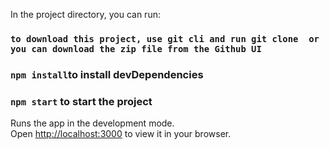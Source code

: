 In the project directory, you can run:

### `to download this project, use git cli and run git clone  or you can download the zip file from the Github UI`
### `npm install`to install devDependencies
### `npm start` to start the project

Runs the app in the development mode.\
Open [http://localhost:3000](http://localhost:3000) to view it in your browser.
